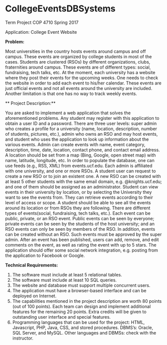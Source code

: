 # CollegeEventsDBSystems
Term Project
COP 4710 Spring 2017

Application: College Event Website

**Problem:**

Most universities in the country hosts events around campus and off campus. These events are
organized by college students in most of the cases. Students are clustered (RSOs) by different
organizations, clubs, fraternities around campus. These events are of different types: social,
fundraising, tech talks, etc. At the moment, each university has a website where they post their
events for the upcoming weeks. One needs to check the website in order to add each event to
his/her calendar. These events are just official events and not all events around the university
are included. Another limitation is that one has no way to track weekly events.

** Project Description:** 

You are asked to implement a web application that solves the aforementioned problems. Any
student may register with this application to obtain a user ID and a password. There are three
user levels: super admin who creates a profile for a university (name, location, description,
number of students, pictures, etc.), admin who owns an RSO and may host events, and student
who uses the application to look up information about the various events.
Admin can create events with name, event category, description, time, date, location, contact
phone, and contact email address. A location should be set from a map (Bing, Google, open
street map) with name, latitude, longitude, etc. In order to populate the database, one can use
feeds (e.g., RSS, XML) from events.ucf.edu. Each admin is affiliated with one university, and
one or more RSOs. A student user can request to create a new RSO or to join an existent one.
A new RSO can be created with at least 5 other students with the same email domain, e.g.
@knights.ucf.edu; and one of them should be assigned as an administrator.
Student can view events in their university by location, or by selecting the University they want
to see the events from. They can retrieve events according to their level of access or scope. A
student should be able to see all the events around its location or from RSOs they are following.
There are different types of events(social, fundraising, tech talks, etc.). Each event can be public,
private, or an RSO event. Public events can be seen by everyone; private events can be seen by
the students of the host university; and an RSO events can only be seen by members of the RSO.
In addition, events can be created without an RSO. Such events must be approved by the super
admin. After an event has been published, users can add, remove, and edit comments on the
event, as well as rating the event with up to 5 stars. The application should offer some social
network integration, e.g. posting from the application to Facebook or Google.

**Technical Requirements:**

1. The software must include at least 5 relational tables.
2. The software must include at least 10 SQL queries.
3. The website and database must support multiple concurrent users.
4. The application must have a browser-based interface and can be deployed on Internet.
5. The capabilities mentioned in the project description are worth 80 points (out of 100
points). Each team can design and implement additional features for the remaining 20
points. Extra credits will be given to outstanding user interface and special features.
6. Programming languages that can be used for the project: HTML, Javascript, PHP, Java,
CSS, and stored procedures. DBMS’s: Oracle, SQL Server, and MySQL. Other languages
and DBMSs: check with the instructor.
